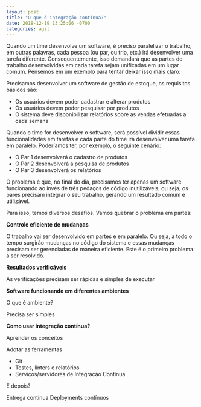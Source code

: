```yaml
---
layout: post
title: "O que é integração contínua?"
date: 2018-12-19 13:25:06 -0700
categories: agil
---
```


Quando um time desenvolve um software, é preciso paralelizar o trabalho, em outras palavras, cada pessoa (ou par, ou trio, etc.) irá
desenvolver uma tarefa diferente. Consequentemente, isso demandará que as partes do trabalho desenvolvidas em cada tarefa sejam unificadas
em um lugar comum. Pensemos em um exemplo para tentar deixar isso mais claro:

Precisamos desenvolver um software de gestão de estoque, os requisitos básicos são:

- Os usuários devem poder cadastrar e alterar produtos
- Os usuários devem poder pesquisar por produtos
- O sistema deve disponibilizar relatórios sobre as vendas efetuadas a cada semana

Quando o time for desenvolver o software, será possível dividir essas funcionalidades em tarefas e cada parte do time irá desenvolver uma
tarefa em paralelo. Poderíamos ter, por exemplo, o seguinte cenário:

- O Par 1 desenvolverá o cadastro de produtos
- O Par 2 desenvolverá a pesquisa de produtos
- O Par 3 desenvolverá os relatórios

O problema é que, no final do dia, precisamos ter apenas um software funcionando ao invés de três pedaços de código inutilizáveis, ou seja,
os pares precisam integrar o seu trabalho, gerando um resultado comum e utilizável.

Para isso, temos diversos desafios. Vamos quebrar o problema em partes:

__Controle eficiente de mudanças__

O trabalho vai ser desenvolvido em partes e em paralelo. Ou seja, a todo o tempo surgirão mudanças no código do sistema e essas mudanças
precisam ser gerenciadas de maneira eficiente. Este é o primeiro problema a ser resolvido.

__Resultados verificáveis__

As verificações precisam ser rápidas e simples de executar

__Software funcionando em diferentes ambientes__

O que é ambiente?

Precisa ser simples

__Como usar integração contínua?__

Aprender os conceitos

Adotar as ferramentas
- Git
- Testes, linters e relatórios
- Serviços/servidores de Integração Contínua

E depois?

Entrega contínua
Deployments contínuos



